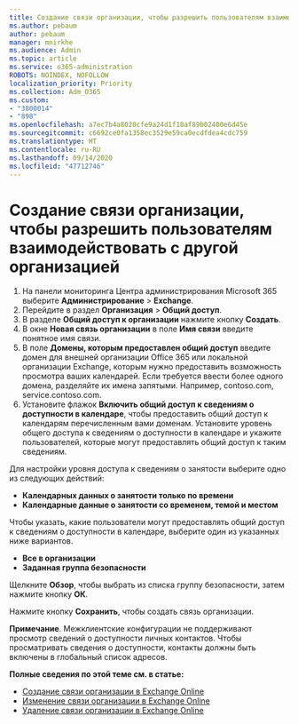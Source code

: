 ```yaml
---
title: Создание связи организации, чтобы разрешить пользователям взаимодействовать с другой организацией
ms.author: pebaum
author: pebaum
manager: mnirkhe
ms.audience: Admin
ms.topic: article
ms.service: o365-administration
ROBOTS: NOINDEX, NOFOLLOW
localization_priority: Priority
ms.collection: Adm_O365
ms.custom:
- "3800014"
- "898"
ms.openlocfilehash: a7ec7b4a8020cfe9a24d1f18af89b02400e6d45e
ms.sourcegitcommit: c6692ce0fa1358ec3529e59ca0ecdfdea4cdc759
ms.translationtype: HT
ms.contentlocale: ru-RU
ms.lasthandoff: 09/14/2020
ms.locfileid: "47712746"
---
```

# <a name="create-an-organization-relationship-to-allow-your-users-to-collaborate-with-another-organization"></a>Создание связи организации, чтобы разрешить пользователям взаимодействовать с другой организацией

1. На панели мониторинга Центра администрирования Microsoft 365 выберите **Администрирование** > **Exchange**.
2. Перейдите в раздел **Организация** > **Общий доступ**.
3. В разделе **Общий доступ к организации** нажмите кнопку **Создать**.
4. В окне **Новая связь организации** в поле **Имя связи** введите понятное имя связи.
5. В поле **Домены, которым предоставлен общий доступ** введите домен для внешней организации Office 365 или локальной организации Exchange, которым нужно предоставить возможность просмотра ваших календарей. Если требуется ввести более одного домена, разделяйте их имена запятыми. Например, contoso.com, service.contoso.com.
6. Установите флажок **Включить общий доступ к сведениям о доступности в календаре**, чтобы предоставить общий доступ к календарям перечисленным вами доменам. Установите уровень общего доступа к сведениям о доступности в календаре и укажите пользователей, которые могут предоставлять общий доступ к таким сведениям.  

Для настройки уровня доступа к сведениям о занятости выберите одно из следующих действий:

- **Календарных данных о занятости только по времени**
- **Календарные данные о занятости со временем, темой и местом**  

 Чтобы указать, какие пользователи могут предоставлять общий доступ к сведениям о доступности в календаре, выберите один из указанных ниже вариантов.

- **Все в организации**
- **Заданная группа безопасности**  

Щелкните **Обзор**, чтобы выбрать из списка группу безопасности, затем нажмите кнопку **ОК**.

Нажмите кнопку **Сохранить**, чтобы создать связь организации.  

**Примечание**. Межклиентские конфигурации не поддерживают просмотр сведений о доступности личных контактов. Чтобы просматривать сведения о доступности, контакты должны быть включены в глобальный список адресов.

**Полные сведения по этой теме см. в статье:**

- [Создание связи организации в Exchange Online](https://docs.microsoft.com/exchange/sharing/organization-relationships/create-an-organization-relationship)
- [Изменение связи организации в Exchange Online](https://docs.microsoft.com/exchange/sharing/organization-relationships/modify-an-organization-relationship)
- [Удаление связи организации в Exchange Online](https://docs.microsoft.com/exchange/sharing/organization-relationships/remove-an-organization-relationship)
